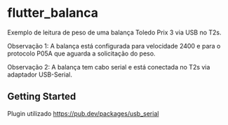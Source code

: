 # flutter_balanca

Exemplo de leitura de peso de uma balança Toledo Prix 3 via USB no T2s.

Observação 1: A balança está configurada para velocidade 2400 e para o protocolo P05A que aguarda a solicitação do peso.

Observação 2: A balança tem cabo serial e está conectada no T2s via adaptador USB-Serial.

## Getting Started

Plugin utilizado https://pub.dev/packages/usb_serial
